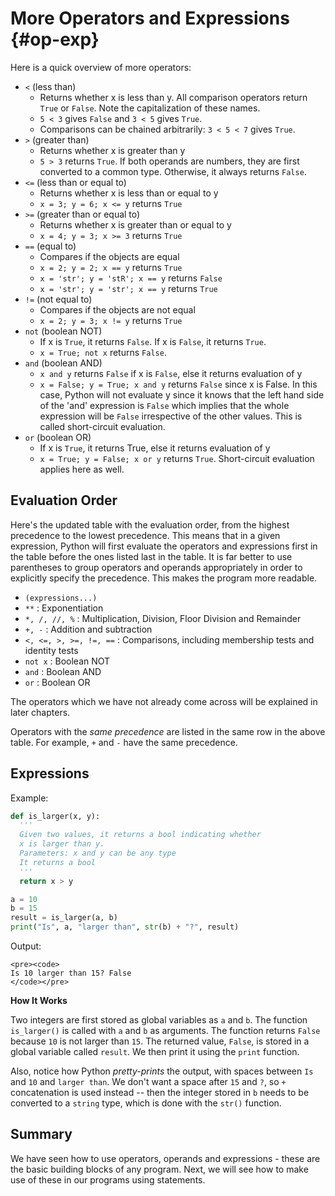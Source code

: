 # More Operators and Expressions {#op-exp}

Here is a quick overview of more operators:

-   `<` (less than)
    -   Returns whether x is less than y. All comparison operators return `True` or `False`. Note the capitalization of these names.
    -   `5 < 3` gives `False` and `3 < 5` gives `True`.
    -   Comparisons can be chained arbitrarily: `3 < 5 < 7` gives `True`.
-   `>` (greater than)
    -   Returns whether x is greater than y
    -   `5 > 3` returns `True`. If both operands are numbers, they are first converted to a common type. Otherwise, it always returns `False`.
-   `<=` (less than or equal to)
    -   Returns whether x is less than or equal to y
    -   `x = 3; y = 6; x <= y` returns `True`
-   `>=` (greater than or equal to)
    -   Returns whether x is greater than or equal to y
    -   `x = 4; y = 3; x >= 3` returns `True`
-   `==` (equal to)
    -   Compares if the objects are equal
    -   `x = 2; y = 2; x == y` returns `True`
    -   `x = 'str'; y = 'stR'; x == y` returns `False`
    -   `x = 'str'; y = 'str'; x == y` returns `True`
-   `!=` (not equal to)
    -   Compares if the objects are not equal
    -   `x = 2; y = 3; x != y` returns `True`
-   `not` (boolean NOT)
    -   If x is `True`, it returns `False`. If x is `False`, it returns `True`.
    -   `x = True; not x` returns `False`.
-   `and` (boolean AND)
    -   `x and y` returns `False` if x is `False`, else it returns evaluation of y
    -   `x = False; y = True; x and y` returns `False` since x is False. In this case, Python will not evaluate y since it knows that the left hand side of the 'and' expression is `False` which implies that the whole expression will be `False` irrespective of the other values. This is called short-circuit evaluation.
-   `or` (boolean OR)
    -   If x is `True`, it returns True, else it returns evaluation of y
    -   `x = True; y = False; x or y` returns `True`. Short-circuit evaluation applies here as well.

## Evaluation Order

Here's the updated table with the evaluation order, from the highest precedence to the lowest precedence. This means that in a given expression, Python will first evaluate the operators and expressions first in the table before the ones listed last in the table. It is far better to use parentheses to group operators and operands appropriately in order to explicitly specify the precedence. This makes the program more readable.

-   `(expressions...)`
-   `**` : Exponentiation
-   `*, /, //, %` : Multiplication, Division, Floor Division and Remainder
-   `+, -` : Addition and subtraction
-   `<, <=, >, >=, !=, ==` : Comparisons, including membership tests and identity tests
-   `not x` : Boolean NOT
-   `and` : Boolean AND
-   `or` : Boolean OR

The operators which we have not already come across will be explained in later chapters.

Operators with the *same precedence* are listed in the same row in the above table. For example, `+` and `-` have the same precedence.

## Expressions

Example:

``` python
def is_larger(x, y):
  '''
  Given two values, it returns a bool indicating whether
  x is larger than y.
  Parameters: x and y can be any type
  It returns a bool
  '''
  return x > y

a = 10
b = 15
result = is_larger(a, b)
print("Is", a, "larger than", str(b) + "?", result)
```

Output:

```{=html}
<pre><code>
Is 10 larger than 15? False
</code></pre>
```
**How It Works**

Two integers are first stored as global variables as `a` and `b`. The function `is_larger()` is called with `a` and `b` as arguments. The function returns `False` because `10` is not larger than `15`. The returned value, `False`, is stored in a global variable called `result`. We then print it using the `print` function.

Also, notice how Python *pretty-prints* the output, with spaces between `Is` and `10` and `larger than`. We don't want a space after `15` and `?`, so `+` concatenation is used instead -- then the integer stored in `b` needs to be converted to a `string` type, which is done with the `str()` function.

## Summary

We have seen how to use operators, operands and expressions - these are the basic building blocks of any program. Next, we will see how to make use of these in our programs using statements.
